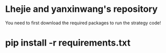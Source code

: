 # Lhejie and yanxinwang's repository
You need to first download the required packages to run the strategy code!
# pip install -r requirements.txt
